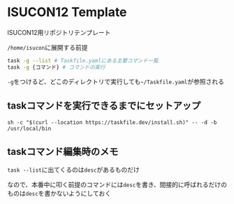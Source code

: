 # ISUCON12 Template

ISUCON12用リポジトリテンプレート

`/home/isucon`に展開する前提

```bash
task -g --list # Taskfile.yamlにある主要コマンド一覧
task -g {コマンド} # コマンドの実行
```

`-g`をつけるど、どこのディレクトリで実行しても`~/Taskfile.yaml`が参照される

## taskコマンドを実行できるまでにセットアップ

```bash!
sh -c "$(curl --location https://taskfile.dev/install.sh)" -- -d -b /usr/local/bin
```

## taskコマンド編集時のメモ

`task --list`に出てくるのは`desc`があるものだけ

なので、本番中に叩く前提のコマンドには`desc`を書き、間接的に呼ばれるだけのものは`desc`を書かないようにしておく